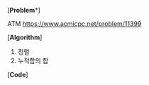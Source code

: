 [**Problem***]

ATM https://www.acmicpc.net/problem/11399

[**Algorithm**]

1. 정렬
2. 누적합의 합 


[**Code**]
